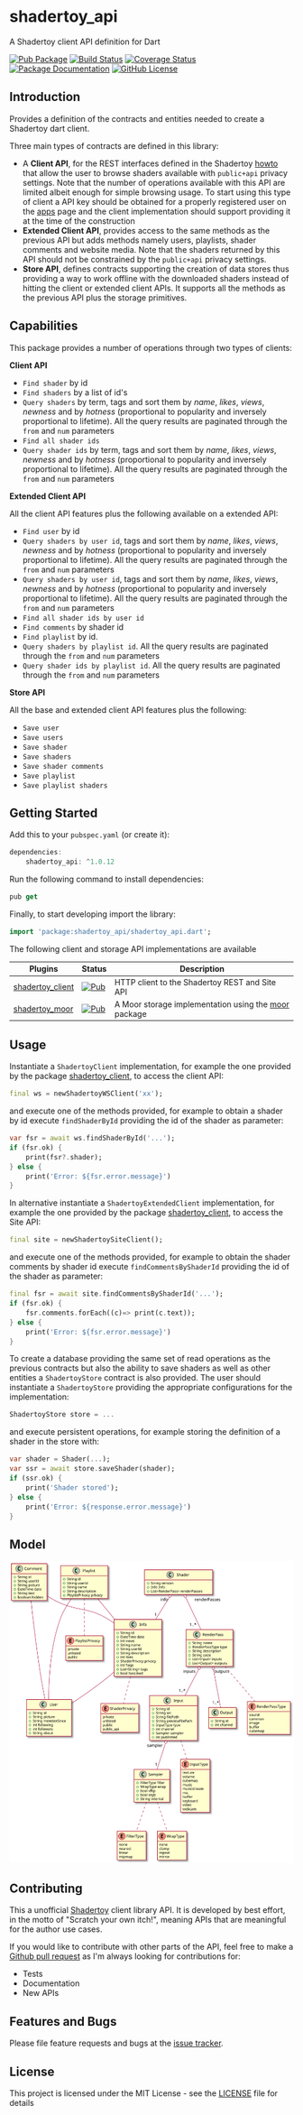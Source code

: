 # shadertoy_api
A Shadertoy client API definition for Dart

[![Pub Package](https://img.shields.io/pub/v/shadertoy_api.svg?style=flat-square)](https://pub.dartlang.org/packages/shadertoy_api)
[![Build Status](https://github.com/ivoleitao/shadertoy_api/workflows/build/badge.svg)](https://github.com/ivoleitao/shadertoy_api/actions)
[![Coverage Status](https://codecov.io/gh/ivoleitao/shadertoy_api/graph/badge.svg)](https://codecov.io/gh/ivoleitao/shadertoy_api)
[![Package Documentation](https://img.shields.io/badge/doc-shadertoy_api-blue.svg)](https://www.dartdocs.org/documentation/shadertoy_api/latest)
[![GitHub License](https://img.shields.io/badge/license-MIT-yellow.svg)](https://opensource.org/licenses/MIT)

## Introduction

Provides a definition of the contracts and entities needed to create a Shadertoy dart client.

Three main types of contracts are defined in this library:
* A **Client API**, for the REST interfaces defined in the Shadertoy [howto](https://www.shadertoy.com/howto#q2) that allow the user to browse shaders available with `public+api` privacy settings. Note that the number of operations available with this API are limited albeit enough for simple browsing usage. To start using this type of client a API key should be obtained for a properly registered user on the [apps](https://www.shadertoy.com/myapps) page and the client implementation should support providing it at the time of the construction
* **Extended Client API**, provides access to the same methods as the previous API but adds methods namely users, playlists, shader comments and website media. Note that the shaders returned by this API should not be constrained by the `public+api` privacy settings.
* **Store API**, defines contracts supporting the creation of data stores thus providing a way to work offline with the downloaded shaders instead of hitting the client or extended client APIs. It supports all the methods as the previous API plus the storage primitives.

## Capabilities

This package provides a number of operations through two types of clients:

**Client API**

* `Find shader` by id
* `Find shaders` by a list of id's
* `Query shaders` by term, tags and sort them by *name*, *likes*, *views*, *newness* and by *hotness* (proportional to popularity and inversely proportional to lifetime). All the query results are paginated through the `from` and `num` parameters
* `Find all shader ids`
* `Query shader ids` by term, tags and sort them by *name*, *likes*, *views*, *newness* and by *hotness* (proportional to popularity and inversely proportional to lifetime). All the query results are paginated through the `from` and `num` parameters

**Extended Client API**

All the client API features plus the following available on a extended API:
* `Find user` by id
* `Query shaders by user id`, tags and sort them by *name*, *likes*, *views*, *newness* and by *hotness* (proportional to popularity and inversely proportional to lifetime). All the query results are paginated through the `from` and `num` parameters
* `Query shaders by user id`, tags and sort them by *name*, *likes*, *views*, *newness* and by *hotness* (proportional to popularity and inversely proportional to lifetime). All the query results are paginated through the `from` and `num` parameters
* `Find all shader ids by user id`
* `Find comments` by shader id
* `Find playlist` by id.
* `Query shaders by playlist id`. All the query results are paginated through the `from` and `num` parameters
* `Query shader ids by playlist id`. All the query results are paginated through the `from` and `num` parameters 

**Store API**

All the base and extended client API features plus the following:
* `Save user`
* `Save users`
* `Save shader`
* `Save shaders`
* `Save shader comments`
* `Save playlist`
* `Save playlist shaders`

## Getting Started

Add this to your `pubspec.yaml` (or create it):

```dart
dependencies:
    shadertoy_api: ^1.0.12
```

Run the following command to install dependencies:

```dart
pub get
```

Finally, to start developing import the library:

```dart
import 'package:shadertoy_api/shadertoy_api.dart';
```

The following client and storage API implementations are available

| Plugins                                                    | Status                                                       | Description                                                  |
| ---------------------------------------------------------- | ------------------------------------------------------------ | ------------------------------------------------------------ |
| [shadertoy_client](https://github.com/ivoleitao/shadertoy_client) | [![Pub](https://img.shields.io/pub/v/shadertoy_client.svg?style=flat-square)](https://pub.dartlang.org/packages/shadertoy_client) | HTTP client to the Shadertoy REST and Site API                                      |
| [shadertoy_moor](https://github.com/ivoleitao/shadertoy_moor) | [![Pub](https://img.shields.io/pub/v/shadertoy_moor.svg?style=flat-square)](https://pub.dartlang.org/packages/shadertoy_moor) | A Moor storage implementation using the [moor](https://pub.dev/packages/moor) package                                     |

## Usage

Instantiate a `ShadertoyClient` implementation, for example the one provided by the package [shadertoy_client](https://pub.dev/packages/shadertoy_client), to access the client API:

```dart
final ws = newShadertoyWSClient('xx');
```
and execute one of the methods provided, for example to obtain a shader by id execute `findShaderById` providing the id of the shader as parameter:

```dart
var fsr = await ws.findShaderById('...');
if (fsr.ok) {
    print(fsr?.shader);
} else {
    print('Error: ${fsr.error.message}')
}
```
In alternative instantiate a `ShadertoyExtendedClient` implementation, for example the one provided by the package [shadertoy_client](https://pub.dev/packages/shadertoy_client), to access the Site API:
```dart
final site = newShadertoySiteClient();
```
and execute one of the methods provided, for example to obtain the shader comments by shader id execute `findCommentsByShaderId` providing the id of the shader as parameter:

```dart
final fsr = await site.findCommentsByShaderId('...');
if (fsr.ok) {
    fsr.comments.forEach((c)=> print(c.text));
} else {
    print('Error: ${fsr.error.message}')
}
```

To create a database providing the same set of read operations as the previous contracts but also the ability to save shaders as well as other entities a `ShadertoyStore` contract is also provided. The user should instantiate a `ShadertoyStore` providing the appropriate configurations for the implementation:

```dart
ShadertoyStore store = ...
```

and execute persistent operations, for example storing the definition of a shader in the store with:

```dart
var shader = Shader(...);
var ssr = await store.saveShader(shader);
if (ssr.ok) {
    print('Shader stored');
} else {
    print('Error: ${response.error.message}')
}
```

## Model

![Shadertoy API Model](model.svg?raw=true)

## Contributing

This a unofficial [Shadertoy](https://www.shadertoy.com) client library API. It is developed by best effort, in the motto of "Scratch your own itch!", meaning APIs that are meaningful for the author use cases.

If you would like to contribute with other parts of the API, feel free to make a [Github pull request](https://github.com/ivoleitao/shadertoy_api/pulls) as I'm always looking for contributions for:
* Tests
* Documentation
* New APIs

## Features and Bugs

Please file feature requests and bugs at the [issue tracker][tracker].

[tracker]: https://github.com/ivoleitao/shadertoy_api/issues/new

## License

This project is licensed under the MIT License - see the [LICENSE](https://github.com/ivoleitao/shadertoy_api/LICENSE) file for details
